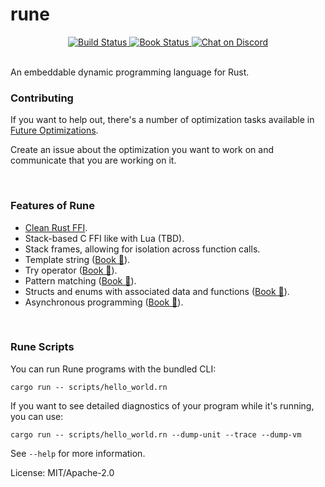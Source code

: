 # rune

<div align="center">
<a href="https://github.com/rune-rs/rune/actions">
    <img alt="Build Status" src="https://github.com/rune-rs/rune/workflows/Build/badge.svg">
</a>

<a href="https://github.com/rune-rs/rune/actions">
    <img alt="Book Status" src="https://github.com/rune-rs/rune/workflows/Book/badge.svg">
</a>

<a href="https://discord.gg/v5AeNkT">
    <img alt="Chat on Discord" src="https://img.shields.io/discord/558644981137670144.svg?logo=discord&style=flat-square">
</a>
</div>

<br />

An embeddable dynamic programming language for Rust.

### Contributing

If you want to help out, there's a number of optimization tasks available in
[Future Optimizations][future-optimizations].

Create an issue about the optimization you want to work on and communicate that
you are working on it.

<br />

### Features of Rune

* [Clean Rust FFI][rust-ffi].
* Stack-based C FFI like with Lua (TBD).
* Stack frames, allowing for isolation across function calls.
* Template string ([Book 📖][support-templates]).
* Try operator ([Book 📖][support-try]).
* Pattern matching ([Book 📖][support-patterns]).
* Structs and enums with associated data and functions ([Book 📖][support-structs]).
* Asynchronous programming ([Book 📖][support-async]).

<br />

### Rune Scripts

You can run Rune programs with the bundled CLI:

```
cargo run -- scripts/hello_world.rn
```

If you want to see detailed diagnostics of your program while it's running,
you can use:

```
cargo run -- scripts/hello_world.rn --dump-unit --trace --dump-vm
```

See `--help` for more information.

[rust-ffi]: https://github.com/rune-rs/rune/blob/master/crates/runestick-http/src/lib.rs
[future-optimizations]: https://github.com/rune-rs/rune/blob/master/FUTURE_OPTIMIZATIONS.md
[support-templates]: https://rune-rs.github.io/rune/4_6_template_strings.html
[support-try]: https://rune-rs.github.io/rune/6_1_try_operator.html
[support-patterns]: https://rune-rs.github.io/rune/3_4_pattern_matching.html
[support-structs]: https://rune-rs.github.io/rune/5_structs.html
[support-async]: https://rune-rs.github.io/rune/7_async.html

License: MIT/Apache-2.0
